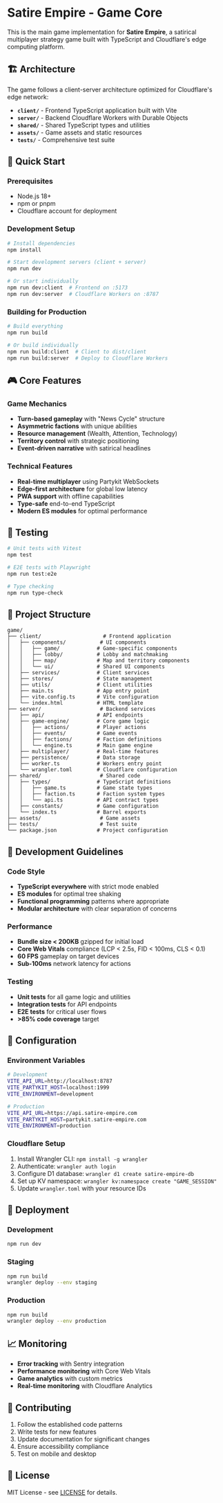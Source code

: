 # Satire Empire - Game Core

This is the main game implementation for **Satire Empire**, a satirical multiplayer strategy game built with TypeScript and Cloudflare's edge computing platform.

## 🏗️ Architecture

The game follows a client-server architecture optimized for Cloudflare's edge network:

- **`client/`** - Frontend TypeScript application built with Vite
- **`server/`** - Backend Cloudflare Workers with Durable Objects
- **`shared/`** - Shared TypeScript types and utilities
- **`assets/`** - Game assets and static resources
- **`tests/`** - Comprehensive test suite

## 🚀 Quick Start

### Prerequisites

- Node.js 18+
- npm or pnpm
- Cloudflare account for deployment

### Development Setup

```bash
# Install dependencies
npm install

# Start development servers (client + server)
npm run dev

# Or start individually
npm run dev:client  # Frontend on :5173
npm run dev:server  # Cloudflare Workers on :8787
```

### Building for Production

```bash
# Build everything
npm run build

# Or build individually
npm run build:client  # Client to dist/client
npm run build:server  # Deploy to Cloudflare Workers
```

## 🎮 Core Features

### Game Mechanics
- **Turn-based gameplay** with "News Cycle" structure
- **Asymmetric factions** with unique abilities
- **Resource management** (Wealth, Attention, Technology)
- **Territory control** with strategic positioning
- **Event-driven narrative** with satirical headlines

### Technical Features
- **Real-time multiplayer** using Partykit WebSockets
- **Edge-first architecture** for global low latency
- **PWA support** with offline capabilities
- **Type-safe** end-to-end TypeScript
- **Modern ES modules** for optimal performance

## 🧪 Testing

```bash
# Unit tests with Vitest
npm test

# E2E tests with Playwright
npm run test:e2e

# Type checking
npm run type-check
```

## 📁 Project Structure

```
game/
├── client/                    # Frontend application
│   ├── components/           # UI components
│   │   ├── game/            # Game-specific components
│   │   ├── lobby/           # Lobby and matchmaking
│   │   ├── map/             # Map and territory components
│   │   └── ui/              # Shared UI components
│   ├── services/            # Client services
│   ├── stores/              # State management
│   ├── utils/               # Client utilities
│   ├── main.ts              # App entry point
│   ├── vite.config.ts       # Vite configuration
│   └── index.html           # HTML template
├── server/                   # Backend services
│   ├── api/                 # API endpoints
│   ├── game-engine/         # Core game logic
│   │   ├── actions/         # Player actions
│   │   ├── events/          # Game events
│   │   ├── factions/        # Faction definitions
│   │   └── engine.ts        # Main game engine
│   ├── multiplayer/         # Real-time features
│   ├── persistence/         # Data storage
│   ├── worker.ts            # Workers entry point
│   └── wrangler.toml        # Cloudflare configuration
├── shared/                   # Shared code
│   ├── types/               # TypeScript definitions
│   │   ├── game.ts          # Game state types
│   │   ├── faction.ts       # Faction system types
│   │   └── api.ts           # API contract types
│   ├── constants/           # Game configuration
│   └── index.ts             # Barrel exports
├── assets/                   # Game assets
├── tests/                    # Test suite
└── package.json             # Project configuration
```

## 🎯 Development Guidelines

### Code Style
- **TypeScript everywhere** with strict mode enabled
- **ES modules** for optimal tree shaking
- **Functional programming** patterns where appropriate
- **Modular architecture** with clear separation of concerns

### Performance
- **Bundle size < 200KB** gzipped for initial load
- **Core Web Vitals** compliance (LCP < 2.5s, FID < 100ms, CLS < 0.1)
- **60 FPS** gameplay on target devices
- **Sub-100ms** network latency for actions

### Testing
- **Unit tests** for all game logic and utilities
- **Integration tests** for API endpoints
- **E2E tests** for critical user flows
- **>85% code coverage** target

## 🔧 Configuration

### Environment Variables

```bash
# Development
VITE_API_URL=http://localhost:8787
VITE_PARTYKIT_HOST=localhost:1999
VITE_ENVIRONMENT=development

# Production
VITE_API_URL=https://api.satire-empire.com
VITE_PARTYKIT_HOST=partykit.satire-empire.com
VITE_ENVIRONMENT=production
```

### Cloudflare Setup

1. Install Wrangler CLI: `npm install -g wrangler`
2. Authenticate: `wrangler auth login`
3. Configure D1 database: `wrangler d1 create satire-empire-db`
4. Set up KV namespace: `wrangler kv:namespace create "GAME_SESSION"`
5. Update `wrangler.toml` with your resource IDs

## 🚢 Deployment

### Development
```bash
npm run dev
```

### Staging
```bash
npm run build
wrangler deploy --env staging
```

### Production
```bash
npm run build
wrangler deploy --env production
```

## 📈 Monitoring

- **Error tracking** with Sentry integration
- **Performance monitoring** with Core Web Vitals
- **Game analytics** with custom metrics
- **Real-time monitoring** with Cloudflare Analytics

## 🤝 Contributing

1. Follow the established code patterns
2. Write tests for new features
3. Update documentation for significant changes
4. Ensure accessibility compliance
5. Test on mobile and desktop

## 📄 License

MIT License - see [LICENSE](../LICENSE) for details.